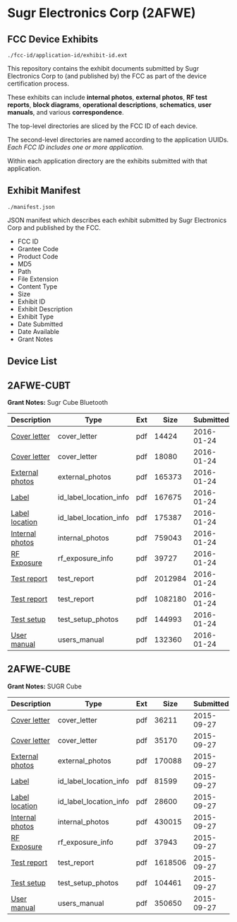 # Sugr Electronics Corp (2AFWE)
## FCC Device Exhibits

```
./fcc-id/application-id/exhibit-id.ext
```

This repository contains the exhibit documents submitted by Sugr Electronics Corp to (and published by) the FCC as part of the device certification process.

These exhibits can include **internal photos**, **external photos**, **RF test reports**, **block diagrams**, **operational descriptions**, **schematics**, **user manuals**, and various **correspondence**.

The top-level directories are sliced by the FCC ID of each device.

The second-level directories are named according to the application UUIDs. *Each FCC ID includes one or more application.*

Within each application directory are the exhibits submitted with that application. 

## Exhibit Manifest

```
./manifest.json
```

JSON manifest which describes each exhibit submitted by Sugr Electronics Corp and published by the FCC.

- FCC ID
- Grantee Code
- Product Code
- MD5
- Path
- File Extension
- Content Type
- Size
- Exhibit ID
- Exhibit Description
- Exhibit Type
- Date Submitted
- Date Available
- Grant Notes

## Device List
## 2AFWE-CUBT
**Grant Notes:** Sugr Cube Bluetooth

| Description | Type | Ext | Size | Submitted | Available |
| ----------- | ---- | --- | ---- | --------- | --------- |
| [Cover letter](2AFWE-CUBT/276234f04c4744a63a8c9b9eacfe94cd/2882054.pdf) | cover_letter | pdf | 14424 | 2016-01-24 | 2016-01-24 |
| [Cover letter](2AFWE-CUBT/276234f04c4744a63a8c9b9eacfe94cd/2882055.pdf) | cover_letter | pdf | 18080 | 2016-01-24 | 2016-01-24 |
| [External photos](2AFWE-CUBT/276234f04c4744a63a8c9b9eacfe94cd/2882056.pdf) | external_photos | pdf | 165373 | 2016-01-24 | 2016-01-24 |
| [Label](2AFWE-CUBT/276234f04c4744a63a8c9b9eacfe94cd/2882057.pdf) | id_label_location_info | pdf | 167675 | 2016-01-24 | 2016-01-24 |
| [Label location](2AFWE-CUBT/276234f04c4744a63a8c9b9eacfe94cd/2882058.pdf) | id_label_location_info | pdf | 175387 | 2016-01-24 | 2016-01-24 |
| [Internal photos](2AFWE-CUBT/276234f04c4744a63a8c9b9eacfe94cd/2882059.pdf) | internal_photos | pdf | 759043 | 2016-01-24 | 2016-01-24 |
| [RF Exposure](2AFWE-CUBT/276234f04c4744a63a8c9b9eacfe94cd/2882061.pdf) | rf_exposure_info | pdf | 39727 | 2016-01-24 | 2016-01-24 |
| [Test report](2AFWE-CUBT/276234f04c4744a63a8c9b9eacfe94cd/2882063.pdf) | test_report | pdf | 2012984 | 2016-01-24 | 2016-01-24 |
| [Test report](2AFWE-CUBT/276234f04c4744a63a8c9b9eacfe94cd/2882064.pdf) | test_report | pdf | 1082180 | 2016-01-24 | 2016-01-24 |
| [Test setup](2AFWE-CUBT/276234f04c4744a63a8c9b9eacfe94cd/2882065.pdf) | test_setup_photos | pdf | 144993 | 2016-01-24 | 2016-01-24 |
| [User manual](2AFWE-CUBT/276234f04c4744a63a8c9b9eacfe94cd/2882066.pdf) | users_manual | pdf | 132360 | 2016-01-24 | 2016-01-24 |
## 2AFWE-CUBE
**Grant Notes:** SUGR Cube

| Description | Type | Ext | Size | Submitted | Available |
| ----------- | ---- | --- | ---- | --------- | --------- |
| [Cover letter](2AFWE-CUBE/471fd247b1240974037b8ab623fca088/2763423.pdf) | cover_letter | pdf | 36211 | 2015-09-27 | 2015-09-27 |
| [Cover letter](2AFWE-CUBE/471fd247b1240974037b8ab623fca088/2763424.pdf) | cover_letter | pdf | 35170 | 2015-09-27 | 2015-09-27 |
| [External photos](2AFWE-CUBE/471fd247b1240974037b8ab623fca088/2763425.pdf) | external_photos | pdf | 170088 | 2015-09-27 | 2015-09-27 |
| [Label](2AFWE-CUBE/471fd247b1240974037b8ab623fca088/2763426.pdf) | id_label_location_info | pdf | 81599 | 2015-09-27 | 2015-09-27 |
| [Label location](2AFWE-CUBE/471fd247b1240974037b8ab623fca088/2763427.pdf) | id_label_location_info | pdf | 28600 | 2015-09-27 | 2015-09-27 |
| [Internal photos](2AFWE-CUBE/471fd247b1240974037b8ab623fca088/2763428.pdf) | internal_photos | pdf | 430015 | 2015-09-27 | 2015-09-27 |
| [RF Exposure](2AFWE-CUBE/471fd247b1240974037b8ab623fca088/2763430.pdf) | rf_exposure_info | pdf | 37943 | 2015-09-27 | 2015-09-27 |
| [Test report](2AFWE-CUBE/471fd247b1240974037b8ab623fca088/2763432.pdf) | test_report | pdf | 1618506 | 2015-09-27 | 2015-09-27 |
| [Test setup](2AFWE-CUBE/471fd247b1240974037b8ab623fca088/2763433.pdf) | test_setup_photos | pdf | 104461 | 2015-09-27 | 2015-09-27 |
| [User manual](2AFWE-CUBE/471fd247b1240974037b8ab623fca088/2763434.pdf) | users_manual | pdf | 350650 | 2015-09-27 | 2015-09-27 |
